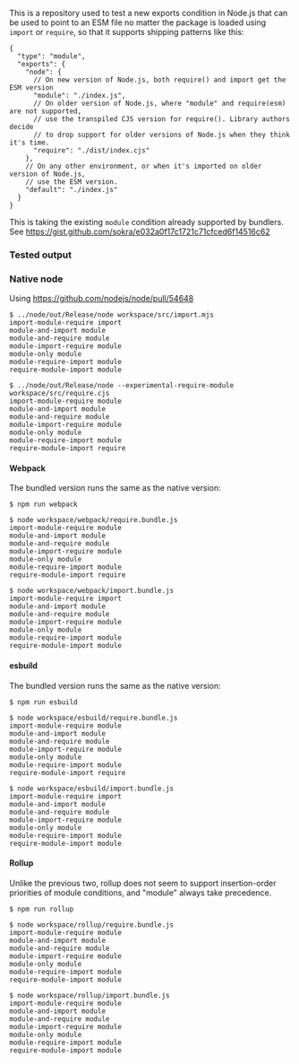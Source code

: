 This is a repository used to test a new exports condition in Node.js that can be used to point to an ESM file no matter the package is loaded using `import` or `require`, so that it supports shipping patterns like this:

```json5
{
  "type": "module",
  "exports": {
    "node": {
      // On new version of Node.js, both require() and import get the ESM version
      "module": "./index.js",
      // On older version of Node.js, where "module" and require(esm) are not supported,
      // use the transpiled CJS version for require(). Library authors decide
      // to drop support for older versions of Node.js when they think it's time.
      "require": "./dist/index.cjs"
    },
    // On any other environment, or when it's imported on older version of Node.js,
    // use the ESM version.
    "default": "./index.js"
  }
}
```

This is taking the existing `module` condition already supported by bundlers. See https://gist.github.com/sokra/e032a0f17c1721c71cfced6f14516c62

### Tested output

### Native node

Using https://github.com/nodejs/node/pull/54648

```
$ ../node/out/Release/node workspace/src/import.mjs
import-module-require import
module-and-import module
module-and-require module
module-import-require module
module-only module
module-require-import module
require-module-import module

$ ../node/out/Release/node --experimental-require-module workspace/src/require.cjs
import-module-require module
module-and-import module
module-and-require module
module-import-require module
module-only module
module-require-import module
require-module-import require
```

#### Webpack

The bundled version runs the same as the native version:

```
$ npm run webpack

$ node workspace/webpack/require.bundle.js
import-module-require module
module-and-import module
module-and-require module
module-import-require module
module-only module
module-require-import module
require-module-import require

$ node workspace/webpack/import.bundle.js
import-module-require import
module-and-import module
module-and-require module
module-import-require module
module-only module
module-require-import module
require-module-import module
```

#### esbuild

The bundled version runs the same as the native version:

```
$ npm run esbuild

$ node workspace/esbuild/require.bundle.js
import-module-require module
module-and-import module
module-and-require module
module-import-require module
module-only module
module-require-import module
require-module-import require

$ node workspace/esbuild/import.bundle.js
import-module-require import
module-and-import module
module-and-require module
module-import-require module
module-only module
module-require-import module
require-module-import module
```

#### Rollup

Unlike the previous two, rollup does not seem to support insertion-order priorities of module conditions, and "module" always take precedence.

```
$ npm run rollup

$ node workspace/rollup/require.bundle.js
import-module-require module
module-and-import module
module-and-require module
module-import-require module
module-only module
module-require-import module
require-module-import module

$ node workspace/rollup/import.bundle.js
import-module-require module
module-and-import module
module-and-require module
module-import-require module
module-only module
module-require-import module
require-module-import module
```
